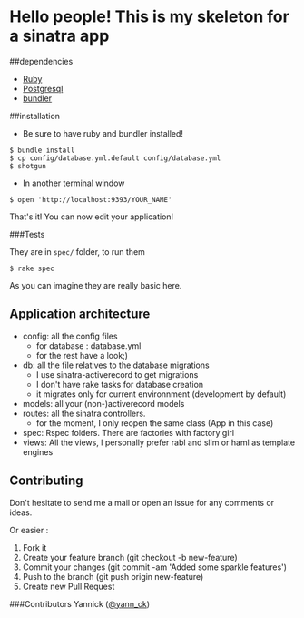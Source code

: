
# Hello people! This is my skeleton for a sinatra app

##dependencies

- [Ruby](http://ruby-lang.org)
- [Postgresql](http://www.postgresql.org)
- [bundler](http://gembundler.com)

##installation

- Be sure to have ruby and bundler installed!

````
$ bundle install
$ cp config/database.yml.default config/database.yml
$ shotgun
````
- In another terminal window

````
$ open 'http://localhost:9393/YOUR_NAME'
````

That's it! 
You can now edit your application!

###Tests

They are in ````spec/```` folder, to run them
````
$ rake spec
````

As you can imagine they are really basic here.

## Application architecture

- config: all the config files
	- for database : database.yml
	- for the rest have a look;) 	
- db: all the file relatives to the database migrations
  	- I use sinatra-activerecord to get migrations
  	- I don't have rake tasks for database creation
  	- it migrates only for current environnment (development by default)
- models: all your (non-)activerecord models
- routes: all the sinatra controllers.
	- for the moment, I only reopen the same class (App in this case)
- spec: Rspec folders. There are factories with factory girl
- views: All the views, I personally prefer rabl and slim or haml as template engines 

## Contributing
Don't hesitate to send me a mail or open an issue for any comments or ideas.

Or easier : 

1. Fork it
2. Create your feature branch (git checkout -b new-feature)
3. Commit your changes (git commit -am 'Added some sparkle features')
4. Push to the branch (git push origin new-feature)
5. Create new Pull Request

###Contributors
Yannick ([@yann_ck](http://twitter.com/yann_ck))


